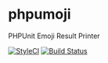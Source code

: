 # phpumoji
PHPUnit Emoji Result Printer

[![StyleCI](https://styleci.io/repos/96408449/shield?branch=master)](https://styleci.io/repos/96408449)
[![Build Status](https://travis-ci.org/coderabbi/phpumoji.svg?branch=master)](https://travis-ci.org/coderabbi/phpumoji)
